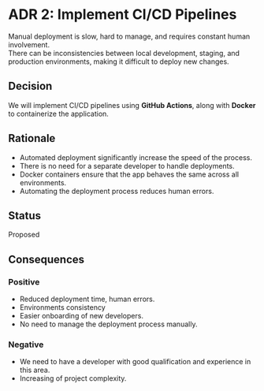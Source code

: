 # ADR 2: Implement CI/CD Pipelines

Manual deployment is slow, hard to manage, and requires constant human involvement.  
There can be inconsistencies between local development, staging, and production environments, making it difficult to deploy new changes.

## Decision
We will implement CI/CD pipelines using **GitHub Actions**, along with **Docker** to containerize the application.  

## Rationale
- Automated deployment significantly increase the speed of the process.
- There is no need for a separate developer to handle deployments.
- Docker containers ensure that the app behaves the same across all environments.
- Automating the deployment process reduces human errors.

## Status

Proposed

## Consequences

### Positive
- Reduced deployment time, human errors.
- Environments consistency
- Easier onboarding of new developers.
- No need to manage the deployment process manually.

### Negative
- We need to have a developer with good qualification and experience in this area.
- Increasing of project complexity.